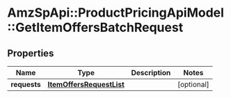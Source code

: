 # AmzSpApi::ProductPricingApiModel::GetItemOffersBatchRequest

## Properties
Name | Type | Description | Notes
------------ | ------------- | ------------- | -------------
**requests** | [**ItemOffersRequestList**](ItemOffersRequestList.md) |  | [optional] 

